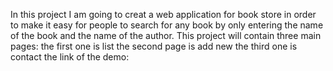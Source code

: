 In this project I am going to creat a web application for book store in order to make it easy for people to search for any book by only entering the name of the book and the name of the author. This project will contain three main pages:
the first one is list
the second page is add new
the third one is contact
the link of the demo: 
